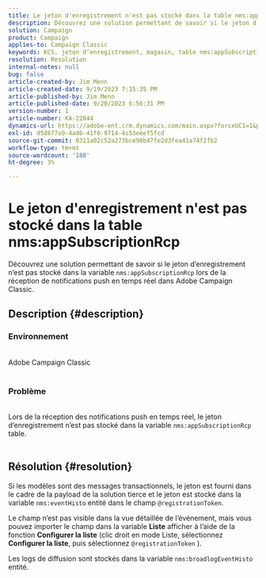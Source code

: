 ```yaml
---
title: Le jeton d'enregistrement n'est pas stocké dans la table nms:appSubscriptionRcp
description: Découvrez une solution permettant de savoir si le jeton d’enregistrement n’est pas stocké dans la table nms:appSubscriptionRcp lors de la réception de notifications push en temps réel.
solution: Campaign
product: Campaign
applies-to: Campaign Classic
keywords: KCS, jeton d’enregistrement, magasin, table nms:appSubscriptionRcp, FAQ, ACC, Adobe Campaign Classic, notifications push, @registrationToken, nms:eventHisto, Configurer la liste, logs de diffusion, nms:broadlogEventHisto
resolution: Resolution
internal-notes: null
bug: false
article-created-by: Jim Menn
article-created-date: 9/19/2023 7:15:35 PM
article-published-by: Jim Menn
article-published-date: 9/20/2023 6:56:31 PM
version-number: 1
article-number: KA-22844
dynamics-url: https://adobe-ent.crm.dynamics.com/main.aspx?forceUCI=1&pagetype=entityrecord&etn=knowledgearticle&id=44bc4ae6-2057-ee11-be6f-6045bd006268
exl-id: d5d877a9-4ad6-41f0-9714-4c53eeef5fcd
source-git-commit: 0311a02c52a273bce96b47fe2d3fea41a74f2fb2
workflow-type: tm+mt
source-wordcount: '188'
ht-degree: 3%

---
```


# Le jeton d&#39;enregistrement n&#39;est pas stocké dans la table nms:appSubscriptionRcp


Découvrez une solution permettant de savoir si le jeton d’enregistrement n’est pas stocké dans la variable `nms:appSubscriptionRcp` lors de la réception de notifications push en temps réel dans Adobe Campaign Classic.

## Description {#description}




### Environnement


<br>Adobe Campaign Classic<br><br>


### Problème


<br>Lors de la réception des notifications push en temps réel, le jeton d’enregistrement n’est pas stocké dans la variable `nms:appSubscriptionRcp` table.<br><br>



## Résolution {#resolution}


Si les modèles sont des messages transactionnels, le jeton est fourni dans le cadre de la payload de la solution tierce et le jeton est stocké dans la variable `nms:eventHisto` entité dans le champ `@registrationToken`.

Le champ n’est pas visible dans la vue détaillée de l’événement, mais vous pouvez importer le champ dans la variable <b>Liste</b> afficher à l’aide de la fonction <b>Configurer la liste</b> (clic droit en mode Liste, sélectionnez <b>Configurer la liste</b>, puis sélectionnez `@registrationToken` ).

Les logs de diffusion sont stockés dans la variable `nms:broadlogEventHisto` entité.
